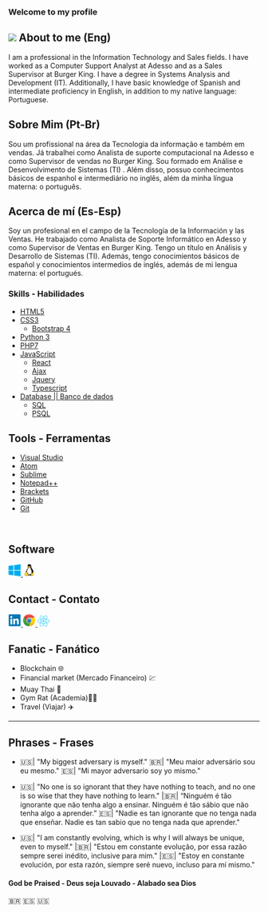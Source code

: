 ### Welcome to my profile



## <img width="5%" src="https://user-images.githubusercontent.com/48757466/232234388-ded2df16-5376-4859-b60d-b4671a9ec021.png"> About to me (Eng)

I am a professional in the Information Technology and Sales fields. I have worked as a Computer Support Analyst at
Adesso and as a Sales Supervisor at Burger King. I have a degree in Systems Analysis and Development (IT). Additionally,
I have basic knowledge of Spanish and intermediate proficiency in English, in addition to my native language:
Portuguese.

## Sobre Mim (Pt-Br)
Sou um profissional na área da Tecnologia da informação e também em vendas. Já trabalhei como Analista de suporte
computacional na Adesso e como Supervisor de vendas no Burger King. Sou formado em Análise e Desenvolvimento de Sistemas
(TI) . Além disso, possuo conhecimentos básicos de espanhol e intermediário no inglês, além da minha língua materna: o
português.

## Acerca de mí (Es-Esp)
Soy un profesional en el campo de la Tecnología de la Información y las Ventas. He trabajado como Analista de Soporte Informático en Adesso y como Supervisor de Ventas en Burger King. Tengo un título en Análisis y Desarrollo de Sistemas (TI). Además, tengo conocimientos básicos de español y conocimientos intermedios de inglés, además de mi lengua materna: el portugués.

### Skills - Habilidades
<div>
    <ul>
        <li>
            <a target="_blank" href="https://www.w3schools.com/html/html_basic.asp">
                <span>HTML5</span>
            </a>
        </li>
        <li>
            <a href="https://www.w3schools.com/css/css_howto.asp">
                <span>CSS3</span>
            </a>
            <BR>
             <ul>
                <li>
                    <a target="_blank" href="https://getbootstrap.com/docs/5.3/getting-started/introduction/">
                        <span>Bootstrap 4</span>
                    </a>
                </li>
              </ul>
        </li>
        <li>
            <a target="_blank" href="https://docs.python.org/3/">
                <span>Python 3</span>
            </a>
        </li>
        <li>
            <a target="_blank" href="https://www.php.net/docs.php">
                <span>PHP7</span>
            </a>
        </li>
        <li>
            <a target="_blank" href="https://www.javascript.com/learn/strings">
                <span>JavaScript</span>
            </a>
            <ul>
                <li>
                    <a target="_blank" href="https://reactnative.dev/docs/getting-started">
                        <span>React</span>
                    </a>
                </li>
                <li>
                    <a target="_blank" href="https://www.w3schools.com/xml/ajax_intro.asp">
                        <span>Ajax</span>
                    </a>
                </li>
                <li>
                    <a target="_blank" href="https://api.jquery.com/category/ajax/">
                        <span>Jquery</span>
                    </a>
                </li>
                <li>
                    <a target="_blank" href="https://www.typescriptlang.org/docs/">
                        <span>Typescript</span>
                    </a>
                </li>
            </ul>
        </li>
        <li>
            <a href="https://www.devmedia.com.br/conceitos-fundamentais-de-banco-de-dados/1649">
                <span>Database</span> || <span>Banco de dados</span>
            </a>
            <ul>
                <li>
                    <a href="https://dev.mysql.com/doc/">
                        <span>SQL</span>
                    </a>
                </li>
                <li>
                    <a href="https://www.postgresql.org/docs/current/app-psql.html">
                        <span>PSQL</span></a>
                </li>
            </ul>
        </li>
    </ul>
</div>


## Tools - Ferramentas

<div>
    <ul>
        <li>
            <a href="https://code.visualstudio.com/docs">
                <span>Visual Studio</span>
            </a>
        </li>
        <li>
            <a href="#">
                <span>Atom</span>
            </a>
        </li>
         <li>
            <a href="https://www.sublimetext.com/docs/">
                <span>Sublime</span>
            </a>
        </li>
         <li>
            <a href="https://notepad-plus-plus.org">
                <span>Notepad++</span>
            </a>
        </li>
         <li>
            <a href="https://brackets.io/docs/current/modules/document/DocumentManager.html">
                <span>Brackets</span>
            </a>
        </li>
        <li>
            <a href="https://docs.github.com/en">
                <span>GitHub</span>
            </a>
        </li>
        <li>
            <a href="https://git-scm.com/docs/git/en">
                <span>Git</span>
            </a>
        </li>
    </ul>
</div>
<br>

## Software

<div>
    <span>
        <a target="_blank" href="https://www.microsoft.com/pt-br/windows/" target="_blank">
            <img width="5%"
                src="https://raw.githubusercontent.com/devicons/devicon/master/icons/windows8/windows8-original.svg">
        </a>
    </span>
    <span>
        <a target="_blank" href="https://www.linux.org" target="_blank">
            <img width="5%"
                src="https://raw.githubusercontent.com/devicons/devicon/master/icons/linux/linux-original.svg">
        </a>
    </span>
</div>

## Contact - Contato

<div>
    <span>
        <a target="_blank" href="https://www.linkedin.com/in/jhonatan-pinheiro-96674316b/" target="_blank">
            <img width="5%"
                src="https://raw.githubusercontent.com/devicons/devicon/master/icons/linkedin/linkedin-original.svg">
        </a>
    </span>
    <span>
        <a target="_blank" target="_blank" href="https://www.linkedin.com/in/jhonatan-pinheiro-96674316b/" target="_blank">
            <img width="5%" alt="Django"
                src="https://raw.githubusercontent.com/devicons/devicon/master/icons/chrome/chrome-original.svg">
        </a>
    </span>
    <span>
        <a target="_blank" href="https://www.linkedin.com/in/jhonatan-pinheiro-96674316b/" target="_blank">
            <img width="5%"
                src="data:image/svg+xml;base64,PHN2ZyB4bWxucz0iaHR0cDovL3d3dy53My5vcmcvMjAwMC9zdmciIHZpZXdCb3g9Ii0xMS41IC0xMC4yMzE3NCAyMyAyMC40NjM0OCI+CiAgPHRpdGxlPlJlYWN0IExvZ288L3RpdGxlPgogIDxjaXJjbGUgY3g9IjAiIGN5PSIwIiByPSIyLjA1IiBmaWxsPSIjNjFkYWZiIi8+CiAgPGcgc3Ryb2tlPSIjNjFkYWZiIiBzdHJva2Utd2lkdGg9IjEiIGZpbGw9Im5vbmUiPgogICAgPGVsbGlwc2Ugcng9IjExIiByeT0iNC4yIi8+CiAgICA8ZWxsaXBzZSByeD0iMTEiIHJ5PSI0LjIiIHRyYW5zZm9ybT0icm90YXRlKDYwKSIvPgogICAgPGVsbGlwc2Ugcng9IjExIiByeT0iNC4yIiB0cmFuc2Zvcm09InJvdGF0ZSgxMjApIi8+CiAgPC9nPgo8L3N2Zz4K" />
        </a>
    </span>





</div>


## Fanatic - Fanático

- Blockchain :globe_with_meridians:
- Financial market (Mercado Financeiro) :chart:
- Muay Thai :boxing_glove:
- Gym Rat (Academia):weight_lifting_man:
- Travel (Viajar) :airplane:

________________________________________________________________________________________________________
## Phrases - Frases

-  🇺🇸| "My biggest adversary is myself."    🇧🇷| "Meu maior adversário sou eu mesmo."    🇪🇸| "Mi mayor adversario soy yo mismo."

- 🇺🇸| "No one is so ignorant that they have nothing to teach, and no one is so wise that they have nothing to learn."   |🇧🇷| “Ninguém é tão ignorante que não tenha algo a ensinar. Ninguém é tão sábio que não tenha algo a aprender.”    🇪🇸| "Nadie es tan ignorante que no tenga nada que enseñar. Nadie es tan sabio que no tenga nada que aprender."
- 🇺🇸| "I am constantly evolving, which is why I will always be unique, even to myself."   |🇧🇷| "Estou em constante evolução, por essa razão sempre serei inédito, inclusive para mim."   |🇪🇸| "Estoy en constante evolución, por esta razón, siempre seré nuevo, incluso para mí mismo."


#### God be Praised - Deus seja Louvado - Alabado sea Dios


🇧🇷 🇪🇸 🇺🇸

<!--
**JhonatanPinheiro/JhonatanPinheiro** is a ✨ _special_ ✨ repository because its `README.md` (this file) appears on your GitHub profile.
